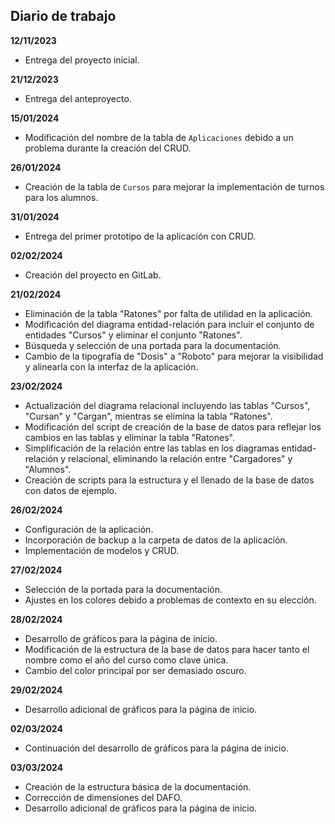 ## Diario de trabajo

**12/11/2023**
- Entrega del proyecto inicial.

**21/12/2023**
- Entrega del anteproyecto.

**15/01/2024**
- Modificación del nombre de la tabla de `Aplicaciones` debido a un problema durante la creación del CRUD.

**26/01/2024**
- Creación de la tabla de `Cursos` para mejorar la implementación de turnos para los alumnos.

**31/01/2024**
- Entrega del primer prototipo de la aplicación con CRUD.

**02/02/2024**
- Creación del proyecto en GitLab.

**21/02/2024**
- Eliminación de la tabla "Ratones" por falta de utilidad en la aplicación.
- Modificación del diagrama entidad-relación para incluir el conjunto de entidades "Cursos" y eliminar el conjunto "Ratones".
- Búsqueda y selección de una portada para la documentación.
- Cambio de la tipografía de "Dosis" a "Roboto" para mejorar la visibilidad y alinearla con la interfaz de la aplicación.

**23/02/2024**
- Actualización del diagrama relacional incluyendo las tablas "Cursos", "Cursan" y "Cargan", mientras se elimina la tabla "Ratones".
- Modificación del script de creación de la base de datos para reflejar los cambios en las tablas y eliminar la tabla "Ratones".
- Simplificación de la relación entre las tablas en los diagramas entidad-relación y relacional, eliminando la relación entre "Cargadores" y "Alumnos".
- Creación de scripts para la estructura y el llenado de la base de datos con datos de ejemplo.

**26/02/2024**
- Configuración de la aplicación.
- Incorporación de backup a la carpeta de datos de la aplicación.
- Implementación de modelos y CRUD.

**27/02/2024**
- Selección de la portada para la documentación.
- Ajustes en los colores debido a problemas de contexto en su elección.

**28/02/2024**
- Desarrollo de gráficos para la página de inicio.
- Modificación de la estructura de la base de datos para hacer tanto el nombre como el año del curso como clave única.
- Cambio del color principal por ser demasiado oscuro.

**29/02/2024**
- Desarrollo adicional de gráficos para la página de inicio.

**02/03/2024**
- Continuación del desarrollo de gráficos para la página de inicio.

**03/03/2024**
- Creación de la estructura básica de la documentación.
- Corrección de dimensiones del DAFO.
- Desarrollo adicional de gráficos para la página de inicio.
